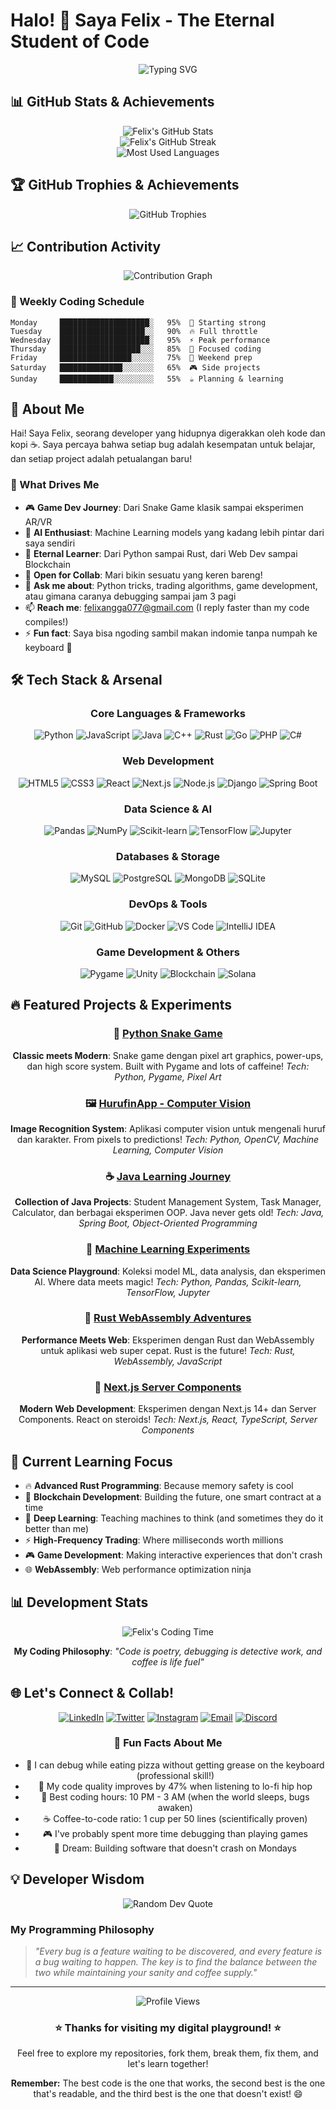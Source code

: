 # Halo! 👋 Saya Felix - The Eternal Student of Code 

<div align="center">
  <img src="https://readme-typing-svg.herokuapp.com?font=Fira+Code&pause=1000&color=2E96F7&center=true&vCenter=true&width=600&lines=Welcome+to+my+Code+Universe!;🐍+Python+Enthusiast;🤖+AI+%26+ML+Explorer;🎮+Game+Developer;💰+Trading+System+Builder;🌐+Full-Stack+Web+Dev;Always+Learning%2C+Always+Growing!" alt="Typing SVG" />
</div>

## 📊 GitHub Stats & Achievements

<div align="center">
  <img src="https://github-readme-stats.vercel.app/api?username=FelixStillLearning&show_icons=true&theme=radical&hide_border=true&include_all_commits=true&count_private=true" alt="Felix's GitHub Stats" />
</div>

<div align="center">
  <img src="https://github-readme-streak-stats.herokuapp.com/?user=FelixStillLearning&theme=radical&hide_border=true" alt="Felix's GitHub Streak" />
</div>

<div align="center">
  <img src="https://github-readme-stats.vercel.app/api/top-langs/?username=FelixStillLearning&layout=compact&theme=radical&hide_border=true&langs_count=8" alt="Most Used Languages" />
</div>

## 🏆 GitHub Trophies & Achievements

<div align="center">
  <img src="https://github-profile-trophy.vercel.app/?username=FelixStillLearning&theme=radical&no-frame=true&no-bg=true&margin-w=4&row=2&column=4" alt="GitHub Trophies" />
</div>

## 📈 Contribution Activity

<div align="center">
  <img src="https://github-readme-activity-graph.vercel.app/graph?username=FelixStillLearning&theme=react-dark&hide_border=true&custom_title=Felix's%20Contribution%20Journey" alt="Contribution Graph" />
</div>

### 📅 Weekly Coding Schedule

```text
Monday     ████████████████████░   95%  💪 Starting strong
Tuesday    ███████████████████░░   90%  🔥 Full throttle  
Wednesday  ████████████████████░   95%  ⚡ Peak performance
Thursday   ██████████████████░░░   85%  🎯 Focused coding
Friday     ████████████████░░░░░   75%  🌟 Weekend prep
Saturday   ██████████████░░░░░░░   65%  🎮 Side projects
Sunday     ████████████░░░░░░░░░   55%  ☕ Planning & learning
```

## 🚀 About Me

Hai! Saya Felix, seorang developer yang hidupnya digerakkan oleh kode dan kopi ☕. Saya percaya bahwa setiap bug adalah kesempatan untuk belajar, dan setiap project adalah petualangan baru!

### 🌟 What Drives Me

- 🎮 **Game Dev Journey**: Dari Snake Game klasik sampai eksperimen AR/VR
- 🤖 **AI Enthusiast**: Machine Learning models yang kadang lebih pintar dari saya sendiri
- 🌱 **Eternal Learner**: Dari Python sampai Rust, dari Web Dev sampai Blockchain
- 👯 **Open for Collab**: Mari bikin sesuatu yang keren bareng!
- 💬 **Ask me about**: Python tricks, trading algorithms, game development, atau gimana caranya debugging sampai jam 3 pagi
- 📫 **Reach me**: felixangga077@gmail.com (I reply faster than my code compiles!)
- ⚡ **Fun fact**: Saya bisa ngoding sambil makan indomie tanpa numpah ke keyboard 🍜

## 🛠️ Tech Stack & Arsenal

<div align="center">

### Core Languages & Frameworks
![Python](https://img.shields.io/badge/-Python-3776AB?style=for-the-badge&logo=python&logoColor=white)
![JavaScript](https://img.shields.io/badge/-JavaScript-F7DF1E?style=for-the-badge&logo=javascript&logoColor=black)
![Java](https://img.shields.io/badge/-Java-007396?style=for-the-badge&logo=java&logoColor=white)
![C++](https://img.shields.io/badge/-C++-00599C?style=for-the-badge&logo=c%2B%2B&logoColor=white)
![Rust](https://img.shields.io/badge/-Rust-000000?style=for-the-badge&logo=rust&logoColor=white)
![Go](https://img.shields.io/badge/-Go-00ADD8?style=for-the-badge&logo=go&logoColor=white)
![PHP](https://img.shields.io/badge/-PHP-777BB4?style=for-the-badge&logo=php&logoColor=white)
![C#](https://img.shields.io/badge/-C%23-239120?style=for-the-badge&logo=c-sharp&logoColor=white)

### Web Development
![HTML5](https://img.shields.io/badge/-HTML5-E34F26?style=for-the-badge&logo=html5&logoColor=white)
![CSS3](https://img.shields.io/badge/-CSS3-1572B6?style=for-the-badge&logo=css3&logoColor=white)
![React](https://img.shields.io/badge/-React-61DAFB?style=for-the-badge&logo=react&logoColor=black)
![Next.js](https://img.shields.io/badge/-Next.js-000000?style=for-the-badge&logo=next.js&logoColor=white)
![Node.js](https://img.shields.io/badge/-Node.js-339933?style=for-the-badge&logo=node.js&logoColor=white)
![Django](https://img.shields.io/badge/-Django-092E20?style=for-the-badge&logo=django&logoColor=white)
![Spring Boot](https://img.shields.io/badge/-Spring%20Boot-6DB33F?style=for-the-badge&logo=spring&logoColor=white)

### Data Science & AI
![Pandas](https://img.shields.io/badge/-Pandas-150458?style=for-the-badge&logo=pandas&logoColor=white)
![NumPy](https://img.shields.io/badge/-NumPy-013243?style=for-the-badge&logo=numpy&logoColor=white)
![Scikit-learn](https://img.shields.io/badge/-Scikit--learn-F7931E?style=for-the-badge&logo=scikit-learn&logoColor=white)
![TensorFlow](https://img.shields.io/badge/-TensorFlow-FF6F00?style=for-the-badge&logo=tensorflow&logoColor=white)
![Jupyter](https://img.shields.io/badge/-Jupyter-F37626?style=for-the-badge&logo=jupyter&logoColor=white)

### Databases & Storage
![MySQL](https://img.shields.io/badge/-MySQL-4479A1?style=for-the-badge&logo=mysql&logoColor=white)
![PostgreSQL](https://img.shields.io/badge/-PostgreSQL-336791?style=for-the-badge&logo=postgresql&logoColor=white)
![MongoDB](https://img.shields.io/badge/-MongoDB-47A248?style=for-the-badge&logo=mongodb&logoColor=white)
![SQLite](https://img.shields.io/badge/-SQLite-003B57?style=for-the-badge&logo=sqlite&logoColor=white)

### DevOps & Tools
![Git](https://img.shields.io/badge/-Git-F05032?style=for-the-badge&logo=git&logoColor=white)
![GitHub](https://img.shields.io/badge/-GitHub-181717?style=for-the-badge&logo=github&logoColor=white)
![Docker](https://img.shields.io/badge/-Docker-2496ED?style=for-the-badge&logo=docker&logoColor=white)
![VS Code](https://img.shields.io/badge/-VS%20Code-007ACC?style=for-the-badge&logo=visual-studio-code&logoColor=white)
![IntelliJ IDEA](https://img.shields.io/badge/-IntelliJ%20IDEA-000000?style=for-the-badge&logo=intellij-idea&logoColor=white)

### Game Development & Others
![Pygame](https://img.shields.io/badge/-Pygame-3776AB?style=for-the-badge&logo=python&logoColor=white)
![Unity](https://img.shields.io/badge/-Unity-000000?style=for-the-badge&logo=unity&logoColor=white)
![Blockchain](https://img.shields.io/badge/-Blockchain-121D33?style=for-the-badge&logo=blockchain.com&logoColor=white)
![Solana](https://img.shields.io/badge/-Solana-9945FF?style=for-the-badge&logo=solana&logoColor=white)

</div>

## 🔥 Featured Projects & Experiments

<div align="center">

### 🐍 [Python Snake Game](https://github.com/FelixStillLearning/SnakeGamePython)
**Classic meets Modern**: Snake game dengan pixel art graphics, power-ups, dan high score system. Built with Pygame and lots of caffeine!
*Tech: Python, Pygame, Pixel Art*

### 🖼️ [HurufinApp - Computer Vision](https://github.com/FelixStillLearning/HurufinApp)
**Image Recognition System**: Aplikasi computer vision untuk mengenali huruf dan karakter. From pixels to predictions!
*Tech: Python, OpenCV, Machine Learning, Computer Vision*

### ☕ [Java Learning Journey](https://github.com/FelixStillLearning/Java-Projects)
**Collection of Java Projects**: Student Management System, Task Manager, Calculator, dan berbagai eksperimen OOP. Java never gets old!
*Tech: Java, Spring Boot, Object-Oriented Programming*

### 🧪 [Machine Learning Experiments](https://github.com/FelixStillLearning/ML-Experiments)
**Data Science Playground**: Koleksi model ML, data analysis, dan eksperimen AI. Where data meets magic!
*Tech: Python, Pandas, Scikit-learn, TensorFlow, Jupyter*

### 🦀 [Rust WebAssembly Adventures](https://github.com/FelixStillLearning/Rust-WASM)
**Performance Meets Web**: Eksperimen dengan Rust dan WebAssembly untuk aplikasi web super cepat. Rust is the future!
*Tech: Rust, WebAssembly, JavaScript*

### 🚀 [Next.js Server Components](https://github.com/FelixStillLearning/NextJS-Experiments)
**Modern Web Development**: Eksperimen dengan Next.js 14+ dan Server Components. React on steroids!
*Tech: Next.js, React, TypeScript, Server Components*

</div>

## 🎯 Current Learning Focus

- 🔥 **Advanced Rust Programming**: Because memory safety is cool
- 🚀 **Blockchain Development**: Building the future, one smart contract at a time
- 🤖 **Deep Learning**: Teaching machines to think (and sometimes they do it better than me)
- ⚡ **High-Frequency Trading**: Where milliseconds worth millions
- 🎮 **Game Development**: Making interactive experiences that don't crash
- 🌐 **WebAssembly**: Web performance optimization ninja

## 📊 Development Stats

<div align="center">

![Felix's Coding Time](https://wakatime.com/badge/user/your-id.svg)

**My Coding Philosophy**: *"Code is poetry, debugging is detective work, and coffee is life fuel"*

</div>

## 🌐 Let's Connect & Collab!

<div align="center">

[![LinkedIn](https://img.shields.io/badge/-LinkedIn-0077B5?style=for-the-badge&logo=linkedin&logoColor=white)](https://linkedin.com/in/your-profile)
[![Twitter](https://img.shields.io/badge/-Twitter-1DA1F2?style=for-the-badge&logo=twitter&logoColor=white)](https://twitter.com/your-profile)
[![Instagram](https://img.shields.io/badge/-Instagram-E4405F?style=for-the-badge&logo=instagram&logoColor=white)](https://instagram.com/your-profile)
[![Email](https://img.shields.io/badge/-Email-D14836?style=for-the-badge&logo=gmail&logoColor=white)](mailto:felixangga077@gmail.com)
[![Discord](https://img.shields.io/badge/-Discord-5865F2?style=for-the-badge&logo=discord&logoColor=white)](https://discord.gg/your-server)

### 🎉 Fun Facts About Me

- 🍕 I can debug while eating pizza without getting grease on the keyboard (professional skill!)
- 🎵 My code quality improves by 47% when listening to lo-fi hip hop
- 🌃 Best coding hours: 10 PM - 3 AM (when the world sleeps, bugs awaken)
- ☕ Coffee-to-code ratio: 1 cup per 50 lines (scientifically proven)
- 🎮 I've probably spent more time debugging than playing games
- 🚀 Dream: Building software that doesn't crash on Mondays

</div>

## 💡 Developer Wisdom

<div align="center">
  <img src="https://quotes-github-readme.vercel.app/api?type=horizontal&theme=radical" alt="Random Dev Quote" />
</div>

### My Programming Philosophy

> *"Every bug is a feature waiting to be discovered, and every feature is a bug waiting to happen. The key is to find the balance between the two while maintaining your sanity and coffee supply."*

---

<div align="center">
  <img src="https://komarev.com/ghpvc/?username=FelixStillLearning&label=Profile%20views&color=0e75b6&style=flat" alt="Profile Views" />
</div>

<div align="center">
  <h3>⭐ Thanks for visiting my digital playground! ⭐</h3>
  <p>Feel free to explore my repositories, fork them, break them, fix them, and let's learn together!</p>
  <p><strong>Remember:</strong> The best code is the one that works, the second best is the one that's readable, and the third best is the one that doesn't exist! 😄</p>
</div>